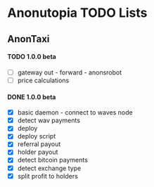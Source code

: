# Anonutopia TODO Lists

## AnonTaxi

#### TODO 1.0.0 beta

- [ ] gateway out - forward - anonsrobot
- [ ] price calculations

#### DONE 1.0.0 beta

- [x] basic daemon - connect to waves node
- [x] detect wav payments
- [x] deploy
- [x] deploy script
- [x] referral payout
- [x] holder payout
- [x] detect bitcoin payments
- [x] detect exchange type
- [x] split profit to holders
